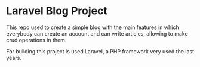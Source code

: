 # Laravel Blog Project
This repo used to create a simple blog with the main features in which everybody can create an account and can write articles, allowing to make crud operations in them.

For building this project is used Laravel, a PHP framework very used the last years.
